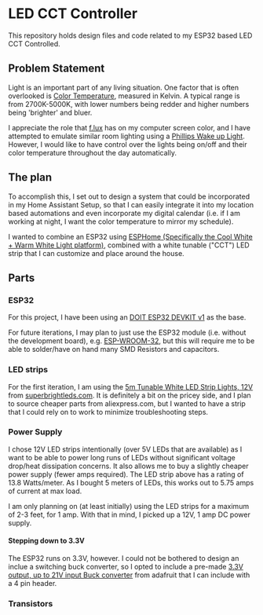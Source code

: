 # LED CCT Controller
This repository holds design files and code related to my ESP32 based LED CCT Controlled.

## Problem Statement
Light is an important part of any living situation. One factor that is often overlooked is [Color Temperature](https://www.westinghouselighting.com/color-temperature.aspx), measured in Kelvin. A typical range is from 2700K-5000K, with lower numbers being redder and higher numbers being 'brighter' and bluer. 

I appreciate the role that [f.lux](https://justgetflux.com/) has on my computer screen color, and I have attempted to emulate similar room lighting using a [Phillips Wake up Light](https://www.usa.philips.com/c-p/HF3471_60/wake-up-light). However, I would like to have control over the lights being on/off and their color temperature throughout the day automatically. 

## The plan
To accomplish this, I set out to design a system that could be incorporated in my Home Assistant Setup, so that I can easily integrate it into my location based automations and even incorporate my digital calendar (i.e. if I am working at night, I want the color temperature to mirror my schedule). 

I wanted to combine an ESP32 using [ESPHome (Specifically the Cool White + Warm White Light platform)](https://esphome.io/components/light/cwww.html), combined with a white tunable ("CCT") LED strip that I can customize and place around the house. 

## Parts

### ESP32
For this project, I have been using an [DOIT ESP32 DEVKIT v1](https://www.mischianti.org/wp-content/uploads/2021/03/ESP32-DOIT-DEV-KIT-v1-pinout-mischianti-1024x501.jpg) as the base. 

For future iterations, I may plan to just use the ESP32 module (i.e. without the development board), e.g. [ESP-WROOM-32](https://www.digikey.com/catalog/en/partgroup/esp-wroom-32/75395), but this will require me to be able to solder/have on hand many SMD Resistors and capacitors. 

### LED strips
For the first iteration, I am using the [5m Tunable White LED Strip Lights, 12V](https://www.superbrightleds.com/moreinfo/flexible-led-strip-lights/5m-tunable-white-led-strip-light-color-changing-led-tape-light-12v24v-ip20/5497/12019/) from [superbrightleds.com](superbrightleds.com). It is definitely a bit on the pricey side, and I plan to source cheaper parts from aliexpress.com, but I wanted to have a strip that I could rely on to work to minimize troubleshooting steps. 

### Power Supply
I chose 12V LED strips intentionally (over 5V LEDs that are available) as I want to be able to power long runs of LEDs without significant voltage drop/heat dissipation concerns. It also allows me to buy a slightly cheaper power supply (fewer amps required). The LED strip above has a rating of 13.8 Watts/meter. As I bought 5 meters of LEDs, this works out to 5.75 amps of current at max load. 

I am only planning on (at least initially) using the LED strips for a maximum of 2-3 feet, for 1 amp. With that in mind, I picked up a 12V, 1 amp DC power supply. 

#### Stepping down to 3.3V

The ESP32 runs on 3.3V, however. I could not be bothered to design an inclue a switching buck converter, so I opted to include a pre-made [3.3V output, up to 21V input Buck converter](https://www.adafruit.com/product/4683) from adafruit that I can include with a 4 pin header. 

### Transistors
